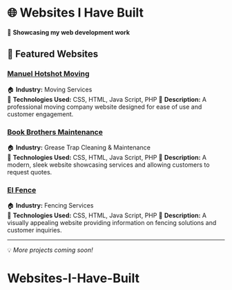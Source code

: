 # 🌐 Websites I Have Built  

🚀 **Showcasing my web development work**  

## 📌 Featured Websites  

### [Manuel Hotshot Moving](https://manuelhotshotmoving.ca)  
🏠 **Industry:** Moving Services  
🔧 **Technologies Used:** CSS, HTML, Java Script, PHP 
📖 **Description:** A professional moving company website designed for ease of use and customer engagement.  

### [Book Brothers Maintenance](https://bookbrothersmaintenance.com)  
🏠 **Industry:** Grease Trap Cleaning & Maintenance  
🔧 **Technologies Used:** CSS, HTML, Java Script, PHP 
📖 **Description:** A modern, sleek website showcasing services and allowing customers to request quotes.  

### [El Fence](https://elfence.ca)  
🏠 **Industry:** Fencing Services  
🔧 **Technologies Used:** CSS, HTML, Java Script, PHP 
📖 **Description:** A visually appealing website providing information on fencing solutions and customer inquiries.  

---

💡 *More projects coming soon!*  
# Websites-I-Have-Built
